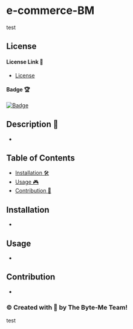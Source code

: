 # e-commerce-BM
test
## License

#### License Link 🎫

- [License](LICENSE)

#### Badge 🏆

[![Badge](https://img.shields.io/badge/license-MIT-brightgreen/)](https://img.shields.io/badge/license-MIT-brightgreen/)

## Description 📖

-

## Table of Contents

- [Installation 🛠](#installation)
- [Usage 🎮](#usage)
- [Contribution 👾](#contribution)

## Installation

-

## Usage

-

## Contribution

-

### © Created with 💜 by The Byte-Me Team!
test 